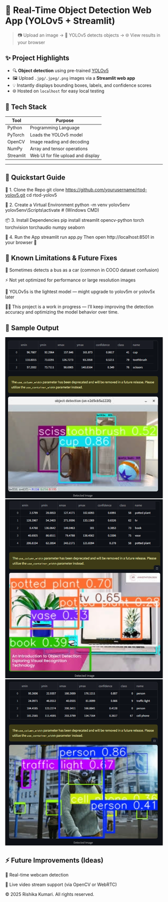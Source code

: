 # 🚀 Real-Time Object Detection Web App (YOLOv5 + Streamlit)

> 📷 Upload an image → 🧠 YOLOv5 detects objects → 🌐 View results in your browser


## ✨ Project Highlights

- 🔍 **Object detection** using pre-trained [YOLOv5](https://github.com/ultralytics/yolov5)
- 🖼️ Upload `.jpg/.jpeg/.png` images via a **Streamlit web app**
- 💡 Instantly displays bounding boxes, labels, and confidence scores
- 🌐 Hosted on `localhost` for easy local testing


## 🧠 Tech Stack

| Tool        | Purpose                      |
|-------------|------------------------------|
|  Python   | Programming Language          |
|  PyTorch  | Loads the YOLOv5 model        |
|  OpenCV   | Image reading and decoding    |
|  NumPy    | Array and tensor operations   |
|  Streamlit| Web UI for file upload and display |

---

## 🚀 Quickstart Guide

🔧 1. Clone the Repo
git clone https://github.com/yourusername/rtod-yolov5.git
cd rtod-yolov5

🌱 2. Create a Virtual Environment
python -m venv yolov5env
yolov5env\Scripts\activate      # (Windows CMD)

📦 3. Install Dependencies
pip install streamlit opencv-python torch torchvision torchaudio numpy seaborn

🚀 4. Run the App
streamlit run app.py
Then open http://localhost:8501 in your browser 🚀


## 🔧 Known Limitations & Future Fixes

🚌 Sometimes detects a bus as a car (common in COCO dataset confusion)

⚡ Not yet optimized for performance or large resolution images

🧪 YOLOv5s is the lightest model — might upgrade to yolov5m or yolov5x later

👷‍♀️ This project is a work in progress — I’ll keep improving the detection accuracy and optimizing the model behavior over time.


## 🧾 Sample Output
![Output 1](assets/output_1.png)
![Output 2](assets/output_2.png)
![Output 3](assets/output_3.png)


## ⚡ Future Improvements (Ideas)
🔴 Real-time webcam detection

🎥 Live video stream support (via OpenCV or WebRTC)

© 2025 Rishika Kumari. All rights reserved.

